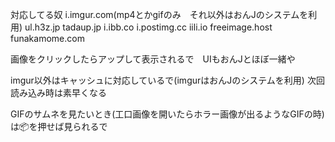対応してる奴
i.imgur.com(mp4とかgifのみ　それ以外はおんJのシステムを利用)
ul.h3z.jp
tadaup.jp
i.ibb.co
i.postimg.cc
iili.io
freeimage.host
funakamome.com

画像をクリックしたらアップして表示されるで　UIもおんJとほぼ一緒や

imgur以外はキャッシュに対応しているで(imgurはおんJのシステムを利用)
次回読み込み時は素早くなる

GIFのサムネを見たいとき(工口画像を開いたらホラー画像が出るようなGIFの時)は📦を押せば見られるで
